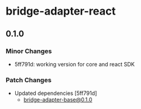 # bridge-adapter-react

## 0.1.0

### Minor Changes

- 5ff791d: working version for core and react SDK

### Patch Changes

- Updated dependencies [5ff791d]
  - bridge-adapter-base@0.1.0
